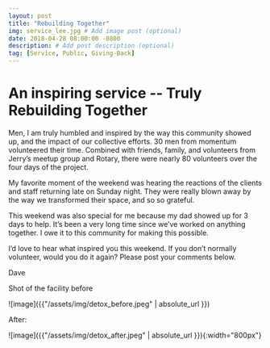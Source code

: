 ```yaml
---
layout: post
title: "Rebuilding Together"
img: service_lee.jpg # Add image post (optional)
date: 2018-04-28 08:00:00 -0800
description: # Add post description (optional)
tag: [Service, Public, Giving-Back]
---
```

# An inspiring service -- Truly Rebuilding Together

Men, I am truly humbled and inspired by the way this community showed up, and the impact of our collective efforts. 30 men from momentum volunteered their time. Combined with friends, family, and volunteers from Jerry’s meetup group and Rotary, there were nearly 80 volunteers over the four days of the project.

My favorite moment of the weekend was hearing the reactions of the clients and staff returning late on Sunday night. They were really blown away by the way we transformed their space, and so so grateful.

This weekend was also special for me because my dad showed up for 3 days to help. It’s been a very long time since we’ve worked on anything together. I owe it to this community for making this possible.

I’d love to hear what inspired you this weekend. If you don’t normally volunteer, would you do it again? Please post your comments below.

Dave

Shot of the facility before



![image]({{"/assets/img/detox_before.jpeg" | absolute_url }})

After:

![image]({{"/assets/img/detox_after.jpeg" | absolute_url }}){:width="800px"}
